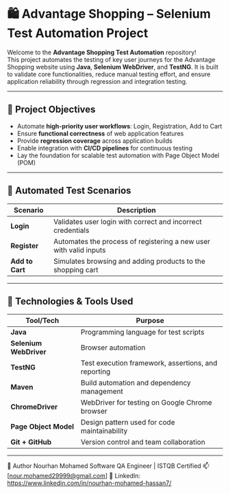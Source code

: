 # 🛍️ Advantage Shopping – Selenium Test Automation Project

Welcome to the **Advantage Shopping Test Automation** repository!  
This project automates the testing of key user journeys for the Advantage Shopping website using **Java**, **Selenium WebDriver**, and **TestNG**. It is built to validate core functionalities, reduce manual testing effort, and ensure application reliability through regression and integration testing.

---

## 📌 Project Objectives

- Automate **high-priority user workflows**: Login, Registration, Add to Cart
- Ensure **functional correctness** of web application features
- Provide **regression coverage** across application builds
- Enable integration with **CI/CD pipelines** for continuous testing
- Lay the foundation for scalable test automation with Page Object Model (POM)

---

## 🧪 Automated Test Scenarios

| **Scenario**    | **Description**                                                                 |
|------------------|---------------------------------------------------------------------------------|
| **Login**        | Validates user login with correct and incorrect credentials                    |
| **Register**     | Automates the process of registering a new user with valid inputs              |
| **Add to Cart**  | Simulates browsing and adding products to the shopping cart                    |

---

## 🔧 Technologies & Tools Used

| **Tool/Tech**         | **Purpose**                                             |
|------------------------|----------------------------------------------------------|
| **Java**               | Programming language for test scripts                    |
| **Selenium WebDriver** | Browser automation                                        |
| **TestNG**             | Test execution framework, assertions, and reporting      |
| **Maven**              | Build automation and dependency management               |
| **ChromeDriver**       | WebDriver for testing on Google Chrome browser           |
| **Page Object Model**  | Design pattern used for code maintainability             |
| **Git + GitHub**       | Version control and team collaboration                   |

---

🙋 Author
Nourhan Mohamed
Software QA Engineer | ISTQB Certified
📫 [nour.mohamed29999@gmail.com]
🔗 LinkedIn: https://www.linkedin.com/in/nourhan-mohamed-hassan7/

